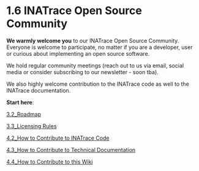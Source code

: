 # 1.6 INATrace Open Source Community 

**We warmly welcome you** to our INATrace Open Source Community. Everyone is welcome to participate, no matter if you are a developer, user or curious about implementing an open source software. 

We hold regular community meetings (reach out to us via email, social media or consider subscribing to our newsletter - soon tba). 

We also highly welcome contribution to the INATrace code as well to the INATrace documentation. 

**Start here**: 

[3.2_Roadmap](3.2_Roadmap.md)

[3.3_Licensing Rules](3.3_Licensing_Rules.md)

[4.2_How to Contribute to INATrace Code](4.2_How_to_Contribute_to_INATrace_Code.md)

[4.3_How to Contribute to Technical Documentation](4.3_How_to_Contribute_to_Technical_Documentation.md)

[4.4_How to Contribute to this Wiki](4.4_How_to_Contribute_to_this_Wiki.md)

